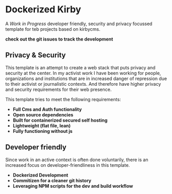 # Dockerized Kirby 

A *Work in Progress* developer friendly, security and privacy focussed template for teb projects based on kirbycms.

**check out the git issues to track the development**

## Privacy & Security

This template is an attempt to create a web stack that puts privacy and security at the center. In my activist work I have been working for people, organizations and institutions that are in increased danger of repression due to their activist or journalistic contexts. And therefore have higher privacy and security requirements for their web presence.

This template tries to meet the following requirements:

* **Full Cms and Auth functionality**
* **Open source dependencies**
* **Built for containerized secured self hosting**
* **Lightweight (flat file, lean)**
* **Fully functioning without js**

## Developer friendly

Since work in an active context is often done voluntarily, there is an increased focus on developer-friendliness in this template.

* **Dockerized Development**
* **Commitizen for a cleaner git history**
* **Leveraging NPM scripts for the dev and build workflow**
